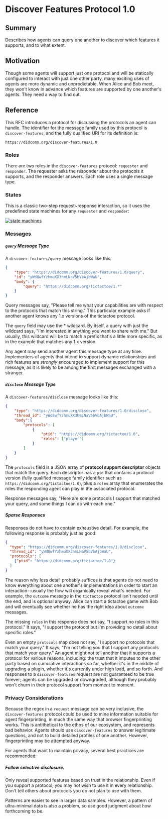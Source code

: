 # Discover Features Protocol 1.0


## Summary

Describes how agents can query one another to discover which features
it supports, and to what extent.

## Motivation

Though some agents will support just one protocol and will be
statically configured to interact with just one other party, many
exciting uses of agents are more dynamic and unpredictable. When
Alice and Bob meet, they won't know in advance which features are
supported by one another's agents. They need a way to find out.

## Reference

This RFC introduces a protocol for discussing the protocols an agent
can handle. The identifier for the message family used by this protocol is
`discover-features`, and the fully qualified URI for its definition is:

    https://didcomm.org/discover-features/1.0

### Roles

There are two roles in the `discover-features` protocol: `requester` and
`responder`. The requester asks the responder about the protocols it
supports, and the responder answers. Each role uses a single message type.

### States

This is a classic two-step request~response interaction, so it uses the
predefined state machines for any `requester` and `responder`:

[![state machines](state-machines.png)](https://docs.google.com/spreadsheets/d/1smY8qhG1qqGs0NH9g2hV4b7mDqrM6MIsmNI93tor2qk/edit)

### Messages

##### `query` Message Type

A `discover-features/query` message looks like this:

```json
{
    "type": "https://didcomm.org/discover-features/1.0/query",
    "id": "yWd8wfYzhmuXX3hmLNaV5bVbAjbWaU",
    "body": {
        "query": "https://didcomm.org/tictactoe/1.*"
    }
}
```

Query messages say, "Please tell me what your capabilities are with
respect to the protocols that match this string." This particular example
asks if another agent knows any 1.x versions of the tictactoe protocol.

The `query` field may use the * wildcard. By itself, a query with just
the wildcard says, "I'm interested in anything you want to share with
me." But usually, this wildcard will be to match a prefix that's a little
more specific, as in the example that matches any 1.x version.

Any agent may send another agent this message type at any time.
Implementers of agents that intend to support dynamic relationships
and rich features are *strongly* encouraged to implement support
for this message, as it is likely to be among the first messages
exchanged with a stranger.

##### `disclose` Message Type

A `discover-features/disclose` message looks like this:

```json
{
    "type": "https://didcomm.org/discover-features/1.0/disclose",
    "thread_id": "yWd8wfYzhmuXX3hmLNaV5bVbAjbWaU",
    "body":{
        "protocols": [
            {
                "ptid": "https://didcomm.org/tictactoe/1.0",
                "roles": ["player"]
            }
        ]
    }
}
```

The `protocols` field is a JSON array of __protocol support descriptor__
objects that match the query. Each descriptor has a `pid` that contains
a protocol version (fully qualified message family identifier such as
`https://didcomm.org/tictactoe/1.0`), plus a `roles`
array that enumerates the roles the responding agent
can play in the associated protocol.

Response messages say, "Here are some protocols I support that matched
your query, and some things I can do with each one."

##### Sparse Responses

Responses do not have to contain exhaustive detail. For example, the following
response is probably just as good:

```json
{
  "type": "https://didcomm.org/discover-features/1.0/disclose",
  "thread_id": "yWd8wfYzhmuXX3hmLNaV5bVbAjbWaU",
  "protocols": [
    {"ptid": "https://didcomm.org/tictactoe/1.0"}
  ]
}
```

The reason why less detail probably suffices is that agents do not need to
know everything about one another's implementations in order to start an
interaction--usually the flow will organically reveal what's needed. For
example, the `outcome` message in the `tictactoe` protocol isn't needed
until the end, and is optional anyway. Alice can start a tictactoe game
with Bob and will eventually see whether he has the right idea about
`outcome` messages.

The missing `roles` in this response does not say, "I support no roles
in this protocol." It says, "I support the protocol but
I'm providing no detail about specific roles."

Even an empty `protocols` map does not say, "I support no protocols
that match your query." It says, "I'm not telling you that I support any
protocols that match your query." An agent might not tell another that
it supports a protocol for various reasons, including: the trust that
it imputes to the other party based on cumulative interactions so far,
whether it's in the middle of upgrading a plugin, whether it's currently
under high load, and so forth. And responses to a `discover-features` request are
not guaranteed to be true forever; agents can be upgraded or downgraded,
although they probably won't churn in their protocol support from moment
to moment.

### Privacy Considerations

Because the regex in a `request` message can be very inclusive, the `discover-features`
protocol could be used to mine information suitable for agent fingerprinting,
in much the same way that browser fingerprinting works. This is antithetical
to the ethos of our ecosystem, and represents bad behavior. Agents should
use `discover-features` to answer legitimate questions, and not to build detailed
profiles of one another. However, fingerprinting may be attempted
anyway.

For agents that want to maintain privacy, several best practices are
recommended:

##### Follow selective disclosure.

Only reveal supported features based on trust in the relationship.
Even if you support a protocol, you may not wish to use it in
every relationship. Don't tell others about protocols you do
not plan to use with them.

Patterns are easier to see in larger data samples. However, a pattern
of ultra-minimal data is also a problem, so use good judgment about
how forthcoming to be.